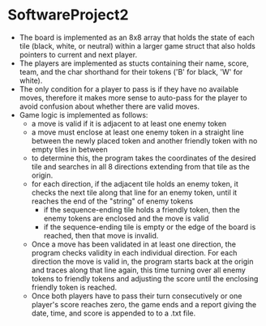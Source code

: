 # SoftwareProject2
- The board is implemented as an 8x8 array that holds the state of each tile (black, white, or neutral) within a larger game struct that also holds pointers to current and next player.
- The players are implemented as stucts containing their name, score, team, and the char shorthand for their tokens ('B' for black, 'W' for white).
- The only condition for a player to pass is if they have no available moves, therefore it makes more sense to auto-pass for the player to avoid confusion about whether there are valid moves.
- Game logic is implemented as follows:
    - a move is valid if it is adjacent to at least one enemy token
    - a move must enclose at least one enemy token in a straight line between the newly placed token and another friendly token with no empty tiles in between
    - to determine this, the program takes the coordinates of the desired tile and searches in all 8 directions extending from that tile as the origin.
    - for each direction, if the adjacent tile holds an enemy token, it checks the next tile along that line for an enemy token, until it reaches the end of the "string" of enemy tokens
        - if the sequence-ending tile holds a friendly token, then the enemy tokens are enclosed and the move is valid
        - if the sequence-ending tile is empty or the edge of the board is reached, then that move is invalid.
    - Once a move has been validated in at least one direction, the program checks validity in each individual direction. For each direction the move is valid in, the program starts back at the origin and traces along that line again, this time turning over all enemy tokens to friendly tokens and adjusting the score until the enclosing friendly token is reached.
    - Once both players have to pass their turn consecutively or one player's score reaches zero, the game ends and a report giving the date, time, and score is appended to to a .txt file.
